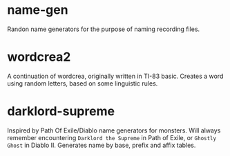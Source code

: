 # name-gen

Randon name generators for the purpose of naming recording files.

# wordcrea2

A continuation of wordcrea, originally written in TI-83 basic. Creates a word using random letters, based on some linguistic rules.

# darklord-supreme

Inspired by Path Of Exile/Diablo name generators for monsters.
Will always remember encountering `Darklord the Supreme` in Path of Exile, or `Ghostly Ghost` in Diablo II.
Generates name by base, prefix and affix tables.
